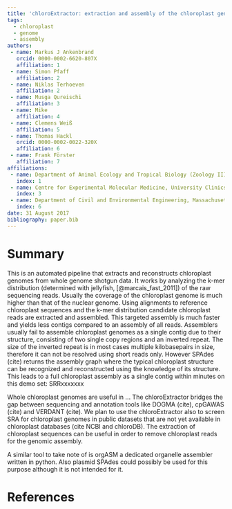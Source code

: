 ```yaml
---
title: 'chloroExtractor: extraction and assembly of the chloroplast genome from whole genome shotgun data'
tags:
  - chloroplast
  - genome
  - assembly
authors:
 - name: Markus J Ankenbrand
   orcid: 0000-0002-6620-807X
   affiliation: 1
 - name: Simon Pfaff
   affiliation: 2
 - name: Niklas Terhoeven
   affiliation: 2
 - name: Musga Qureischi
   affiliation: 3
 - name: Mike
   affiliation: 4
 - name: Clemens Weiß
   affiliation: 5
 - name: Thomas Hackl
   orcid: 0000-0002-0022-320X
   affiliation: 6
 - name: Frank Förster
   affiliation: 7
affiliations:
 - name: Department of Animal Ecology and Tropical Biology (Zoology III), University of Würzburg, Germany
   index: 1
 - name: Centre for Experimental Molecular Medicine, University Clinics Würzburg, Germany
   index: 3
 - name: Department of Civil and Environmental Engineering, Massachusetts Institute of Technology
   index: 6
date: 31 August 2017
bibliography: paper.bib
---
```


# Summary

This is an automated pipeline that extracts and reconstructs chloroplast genomes from whole genome shotgun data.
It works by analyzing the k-mer distribution (determined with jellyfish, [@marcais_fast_2011]) of the raw sequencing reads.
Usually the coverage of the chloroplast genome is much higher than that of the nuclear genome.
Using alignments to reference chloroplast sequences and the k-mer distribution candidate chloroplast reads are extracted and assembled.
This targeted assembly is much faster and yields less contigs compared to an assembly of all reads.
Assemblers usually fail to assemble chloroplast genomes as a single contig due to their structure, consisting of two single copy regions and an inverted repeat.
The size of the inverted repeat is in most cases multiple kilobasepairs in size, therefore it can not be resolved using short reads only.
However SPAdes (cite) returns the assembly graph where the typical chloroplast structure can be recognized and reconstructed using the knowledge of its structure.
This leads to a full chloroplast assembly as a single contig within minutes on this demo set: SRRxxxxxxx

Whole chloroplast genomes are useful in ...
The chloroExtractor bridges the gap between sequencing and annotation tools like DOGMA (cite), cpGAWAS (cite) and VERDANT (cite).
We plan to use the chloroExtractor also to screen SRA for chloroplast genomes in public datasets that are not yet available in chloroplast databases (cite NCBI and chloroDB).
The extraction of chloroplast sequences can be useful in order to remove chloroplast reads for the genomic assembly.

A similar tool to take note of is orgASM a dedicated organelle assembler written in python.
Also plasmid SPAdes could possibly be used for this purpose although it is not intended for it.

# References

